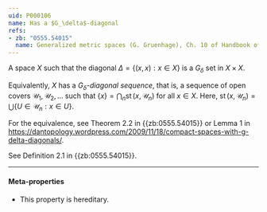 ```yaml
---
uid: P000106
name: Has a $G_\delta$-diagonal
refs:
- zb: "0555.54015"
  name: Generalized metric spaces (G. Gruenhage), Ch. 10 of Handbook of set-theoretic topology
---
```


A space $X$ such that the diagonal $\Delta=\{(x,x):x\in X\}$ is a $G_\delta$ set in $X\times X$.

Equivalently, $X$ has a *$G_\delta$-diagonal sequence*, that is, a sequence of open covers
$\mathscr U_1,\mathscr U_2, \dots$ such that
$\{x\}=\bigcap_n\operatorname{st}(x,\mathscr U_n)$ for all $x\in X$.
Here, $\operatorname{st}(x,\mathscr U_n)=\bigcup\{U\in\mathscr U_n:x\in U\}$.

For the equivalence, see Theorem 2.2 in {{zb:0555.54015}} or Lemma 1 in
<https://dantopology.wordpress.com/2009/11/18/compact-spaces-with-g-delta-diagonals/>.

See Definition 2.1 in {{zb:0555.54015}}.

----
#### Meta-properties

- This property is hereditary.
